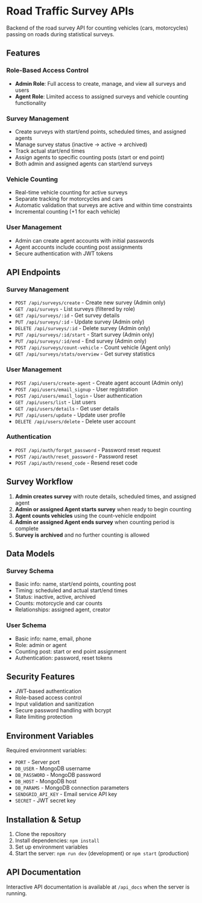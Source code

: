 # Road Traffic Survey APIs

Backend of the road survey API for counting vehicles (cars, motorcycles) passing on roads during statistical surveys.

## Features

### Role-Based Access Control
- **Admin Role**: Full access to create, manage, and view all surveys and users
- **Agent Role**: Limited access to assigned surveys and vehicle counting functionality

### Survey Management
- Create surveys with start/end points, scheduled times, and assigned agents
- Manage survey status (inactive → active → archived)
- Track actual start/end times
- Assign agents to specific counting posts (start or end point)
- Both admin and assigned agents can start/end surveys

### Vehicle Counting
- Real-time vehicle counting for active surveys
- Separate tracking for motorcycles and cars
- Automatic validation that surveys are active and within time constraints
- Incremental counting (+1 for each vehicle)

### User Management
- Admin can create agent accounts with initial passwords
- Agent accounts include counting post assignments
- Secure authentication with JWT tokens

## API Endpoints

### Survey Management
- `POST /api/surveys/create` - Create new survey (Admin only)
- `GET /api/surveys` - List surveys (filtered by role)
- `GET /api/surveys/:id` - Get survey details
- `PUT /api/surveys/:id` - Update survey (Admin only)
- `DELETE /api/surveys/:id` - Delete survey (Admin only)
- `PUT /api/surveys/:id/start` - Start survey (Admin only)
- `PUT /api/surveys/:id/end` - End survey (Admin only)
- `POST /api/surveys/count-vehicle` - Count vehicle (Agent only)
- `GET /api/surveys/stats/overview` - Get survey statistics

### User Management
- `POST /api/users/create-agent` - Create agent account (Admin only)
- `POST /api/users/email_signup` - User registration
- `POST /api/users/email_login` - User authentication
- `GET /api/users/list` - List users
- `GET /api/users/details` - Get user details
- `PUT /api/users/update` - Update user profile
- `DELETE /api/users/delete` - Delete user account

### Authentication
- `POST /api/auth/forgot_password` - Password reset request
- `POST /api/auth/reset_password` - Password reset
- `POST /api/auth/resend_code` - Resend reset code

## Survey Workflow

1. **Admin creates survey** with route details, scheduled times, and assigned agent
2. **Admin or assigned Agent starts survey** when ready to begin counting
3. **Agent counts vehicles** using the count-vehicle endpoint
4. **Admin or assigned Agent ends survey** when counting period is complete
5. **Survey is archived** and no further counting is allowed

## Data Models

### Survey Schema
- Basic info: name, start/end points, counting post
- Timing: scheduled and actual start/end times
- Status: inactive, active, archived
- Counts: motorcycle and car counts
- Relationships: assigned agent, creator

### User Schema
- Basic info: name, email, phone
- Role: admin or agent
- Counting post: start or end point assignment
- Authentication: password, reset tokens

## Security Features

- JWT-based authentication
- Role-based access control
- Input validation and sanitization
- Secure password handling with bcrypt
- Rate limiting protection

## Environment Variables

Required environment variables:
- `PORT` - Server port
- `DB_USER` - MongoDB username
- `DB_PASSWORD` - MongoDB password
- `DB_HOST` - MongoDB host
- `DB_PARAMS` - MongoDB connection parameters
- `SENDGRID_API_KEY` - Email service API key
- `SECRET` - JWT secret key

## Installation & Setup

1. Clone the repository
2. Install dependencies: `npm install`
3. Set up environment variables
4. Start the server: `npm run dev` (development) or `npm start` (production)

## API Documentation

Interactive API documentation is available at `/api_docs` when the server is running. 
